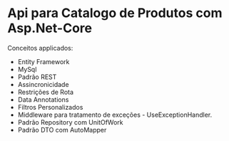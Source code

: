 # Api para Catalogo de Produtos com Asp.Net-Core
Conceitos applicados:

- Entity Framework
- MySql
- Padrão REST
- Assincronicidade
- Restrições de Rota
- Data Annotations
- Filtros Personalizados
- Middleware para tratamento de exceções - UseExceptionHandler.
- Padrão Repository com UnitOfWork
- Padrão DTO com AutoMapper
